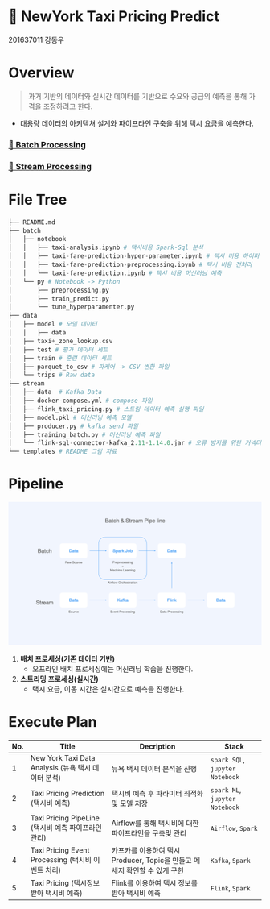 # 🚕 NewYork Taxi Pricing Predict
201637011 강동우

# Overview

> 과거 기반의 데이터와 실시간 데이터를 기반으로 수요와 공급의 예측을 통해 가격을 조정하려고 한다.

- 대용량 데이터의 아키텍쳐 설계와 파이프라인 구축을 위해 택시 요금을 예측한다.

### [🔗 Batch Processing](https://github.com/dustin-kang/data-science/tree/main/Newyork-Taxi-pricing/batch)
 
### [🔗 Stream Processing](https://github.com/dustin-kang/data-science/tree/main/Newyork-Taxi-pricing/stream)

# File Tree
```py
├── README.md
├── batch
│   ├── notebook
│   │   ├── taxi-analysis.ipynb # 택시비용 Spark-Sql 분석
│   │   ├── taxi-fare-prediction-hyper-parameter.ipynb # 택시 비용 하이퍼 파리머터 예측
│   │   ├── taxi-fare-prediction-preprocessing.ipynb # 택시 비용 전처리 
│   │   └── taxi-fare-prediction.ipynb # 택시 비용 머신러닝 예측
│   └── py # Notebook -> Python
│       ├── preprocessing.py 
│       ├── train_predict.py
│       └── tune_hyperparamenter.py
├── data
│   ├── model # 모델 데이터
│   │   ├── data
│   ├── taxi+_zone_lookup.csv 
│   ├── test # 평가 데이터 세트
│   ├── train # 훈련 데이터 세트
│   ├── parquet_to_csv # 파케어 -> CSV 변환 파일
│   └── trips # Raw data
├── stream
│   ├── data  # Kafka Data
│   ├── docker-compose.yml # compose 파일
│   ├── flink_taxi_pricing.py # 스트림 데이터 예측 실행 파일
│   ├── model.pkl # 머신러닝 예측 모델
│   ├── producer.py # kafka send 파일
│   ├── training_batch.py # 머신러닝 예측 파일
│   └── flink-sql-connector-kafka_2.11-1.14.0.jar # 오류 방지를 위한 커넥터 파일
└── templates # README 그림 자료
```

# Pipeline
<img src="./templates/readme_pipeline.png" width="800">

1. **배치 프로세싱(기존 데이터 기반)**
    - 오프라인 배치 프로세싱에는 머신러닝 학습을 진행한다.
2. **스트리밍 프로세싱(실시간)**
    - 택시 요금, 이동 시간은 실시간으로 예측을 진행한다.


# Execute Plan
|No.|Title|Decription|Stack|
|---|---|---|---|
|1|New York Taxi Data Analysis (뉴욕 택시 데이터 분석)|뉴욕 택시 데이터 분석을 진행|`spark SQL`, `jupyter Notebook`|
|2|Taxi Pricing Prediction (택시비  예측)|택시비 예측 후 파라미터 최적화 및 모델 저장|`spark ML`, `jupyter Notebook`|
|3|Taxi Pricing PipeLine (택시비 예측 파이프라인 관리) |Airflow를 통해 택시비에 대한 파이프라인을 구축및 관리|`Airflow`, `Spark`|
|4|Taxi Pricing Event Processing (택시비 이벤트 처리) |카프카를 이용하여 택시 Producer, Topic을 만들고 메세지 확인할 수 있게 구현|`Kafka`, `Spark`|
|5|Taxi Pricing (택시정보 받아 택시비 예측) |Flink를 이용하여 택시 정보를 받아 택시비 예측|`Flink`, `Spark`|

